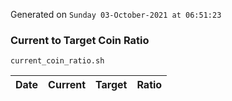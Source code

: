 Generated on `Sunday 03-October-2021 at 06:51:23`

### Current to Target Coin Ratio
`current_coin_ratio.sh`

Date|Current|Target|Ratio
---|---|---|---
